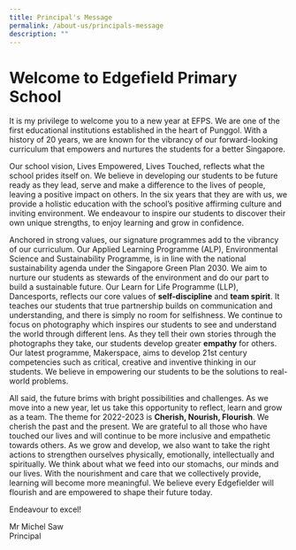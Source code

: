 ```yaml
---
title: Principal's Message
permalink: /about-us/principals-message
description: ""
---
```

# Welcome to Edgefield Primary School

It is my privilege to welcome you to a new year at EFPS. We are one of the first educational institutions established in the heart of Punggol. With a history of 20 years, we are known for the vibrancy of our forward-looking curriculum that empowers and nurtures the students for a better Singapore.  

Our school vision, Lives Empowered, Lives Touched, reflects what the school prides itself on. We believe in developing our students to be future ready as they lead, serve and make a difference to the lives of people, leaving a positive impact on others. In the six years that they are with us, we provide a holistic education with the school’s positive affirming culture and inviting environment. We endeavour to inspire our students to discover their own unique strengths, to enjoy learning and grow in confidence.

Anchored in strong values, our signature programmes add to the vibrancy of our curriculum. Our Applied Learning Programme (ALP), Environmental Science and Sustainability Programme, is in line with the national sustainability agenda under the Singapore Green Plan 2030. We aim to nurture our students as stewards of the environment and do our part to build a sustainable future. Our Learn for Life Programme (LLP), Dancesports, reflects our core values of **self-discipline** and **team spirit**. It teaches our students that true partnership builds on communication and understanding, and there is simply no room for selfishness. We continue to focus on photography which inspires our students to see and understand the world through different lens. As they tell their own stories through the photographs they take, our students develop greater **empathy** for others. Our latest programme, Makerspace, aims to develop 21st century competencies such as critical, creative and inventive thinking in our students. We believe in empowering our students to be the solutions to real-world problems. 

All said, the future brims with bright possibilities and challenges. As we move into a new year, let us take this opportunity to reflect, learn and grow as a team. The theme for 2022-2023 is **Cherish, Nourish, Flourish**. We cherish the past and the present. We are grateful to all those who have touched our lives and will continue to be more inclusive and empathetic towards others. As we grow and develop, we also want to take the right actions to strengthen ourselves physically, emotionally, intellectually and spiritually. We think about what we feed into our stomachs, our minds and our lives. With the nourishment and care that we collectively provide, learning will become more meaningful. We believe every Edgefielder will flourish and are empowered to shape their future today.

Endeavour to excel!
  

Mr Michel Saw <br>
Principal
